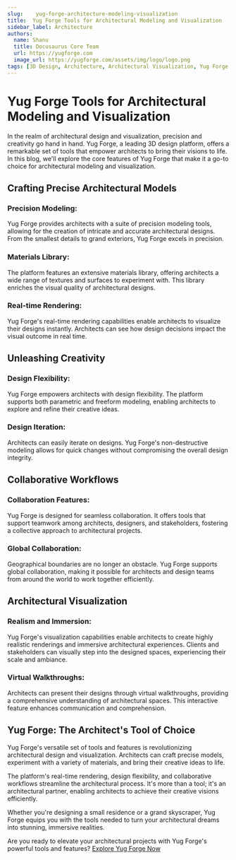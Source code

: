 ```yaml
---
slug:    yug-forge-architecture-modeling-visualization
title:  Yug Forge Tools for Architectural Modeling and Visualization
sidebar_label: Architecture
authors: 
  name: Shanu
  title: Docusaurus Core Team
  url: https://yugforge.com
  image_url: https://yugforge.com/assets/img/logo/logo.png
tags: [3D Design, Architecture, Architectural Visualization, Yug Forge Tools, 3D Modeling, Yug Forge, docusaurus]
---
```


# Yug Forge Tools for Architectural Modeling and Visualization

In the realm of architectural design and visualization, precision and creativity go hand in hand. Yug Forge, a leading 3D design platform, offers a remarkable set of tools that empower architects to bring their visions to life. In this blog, we'll explore the core features of Yug Forge that make it a go-to choice for architectural modeling and visualization.

## Crafting Precise Architectural Models

### **Precision Modeling**: 

Yug Forge provides architects with a suite of precision modeling tools, allowing for the creation of intricate and accurate architectural designs. From the smallest details to grand exteriors, Yug Forge excels in precision.

### **Materials Library**: 

The platform features an extensive materials library, offering architects a wide range of textures and surfaces to experiment with. This library enriches the visual quality of architectural designs.

### **Real-time Rendering**: 

Yug Forge's real-time rendering capabilities enable architects to visualize their designs instantly. Architects can see how design decisions impact the visual outcome in real time.

## Unleashing Creativity

### **Design Flexibility**: 

Yug Forge empowers architects with design flexibility. The platform supports both parametric and freeform modeling, enabling architects to explore and refine their creative ideas.

### **Design Iteration**: 

Architects can easily iterate on designs. Yug Forge's non-destructive modeling allows for quick changes without compromising the overall design integrity.

## Collaborative Workflows

### **Collaboration Features**: 

Yug Forge is designed for seamless collaboration. It offers tools that support teamwork among architects, designers, and stakeholders, fostering a collective approach to architectural projects.

### **Global Collaboration**: 

Geographical boundaries are no longer an obstacle. Yug Forge supports global collaboration, making it possible for architects and design teams from around the world to work together efficiently.

## Architectural Visualization

### **Realism and Immersion**: 

Yug Forge's visualization capabilities enable architects to create highly realistic renderings and immersive architectural experiences. Clients and stakeholders can visually step into the designed spaces, experiencing their scale and ambiance.

### **Virtual Walkthroughs**: 

Architects can present their designs through virtual walkthroughs, providing a comprehensive understanding of architectural spaces. This interactive feature enhances communication and comprehension.

## Yug Forge: The Architect's Tool of Choice

Yug Forge's versatile set of tools and features is revolutionizing architectural design and visualization. Architects can craft precise models, experiment with a variety of materials, and bring their creative ideas to life.

The platform's real-time rendering, design flexibility, and collaborative workflows streamline the architectural process. It's more than a tool; it's an architectural partner, enabling architects to achieve their creative visions efficiently.

Whether you're designing a small residence or a grand skyscraper, Yug Forge equips you with the tools needed to turn your architectural dreams into stunning, immersive realities.

Are you ready to elevate your architectural projects with Yug Forge's powerful tools and features?
 [Explore Yug Forge Now](https://www.yugforge.com)
